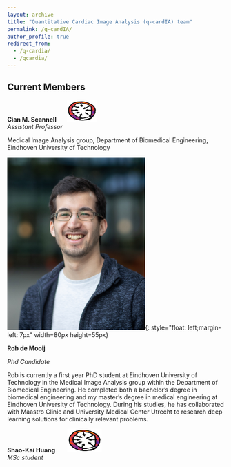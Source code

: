 ```yaml
---
layout: archive
title: "Quantitative Cardiac Image Analysis (q-cardIA) team"
permalink: /q-cardIA/
author_profile: true
redirect_from: 
  - /q-cardia/
  - /qcardia/
---
```



## Current Members

**Cian M. Scannell**&nbsp;&nbsp;&nbsp;&nbsp;&nbsp;&nbsp;<img src="/images/combined-map.png" width="70" height="50">   
*Assistant Professor*

Medical Image Analysis group, Department of Biomedical Engineering, Eindhoven University of Technology

<!-- **Rob de Mooij**&nbsp;&nbsp;&nbsp;&nbsp;&nbsp;&nbsp;&nbsp;&nbsp;&nbsp;&nbsp;&nbsp;&nbsp;<img src="/images/de_Mooij_Rob.png" width="80" height="55">    -->

![rob](/images/de_Mooij_Rob.png){: style="float: left;margin-left: 7px" width=80px height=55px}

**Rob de Mooij**

*Phd Candidate*

Rob is currently a first year PhD student at Eindhoven University of Technology in the Medical Image Analysis group within the Department of Biomedical Engineering. 
He completed both a bachelor’s degree in biomedical engineering and my master’s degree in medical engineering at Eindhoven University of Technology. During his studies, he has collaborated with Maastro Clinic and University Medical Center Utrecht to research deep learning solutions for clinically relevant problems.


**Shao-Kai Huang**&nbsp;&nbsp;&nbsp;&nbsp;&nbsp;&nbsp;&nbsp;<img src="/images/combined-map.png" width="80" height="55">   
*MSc student*

